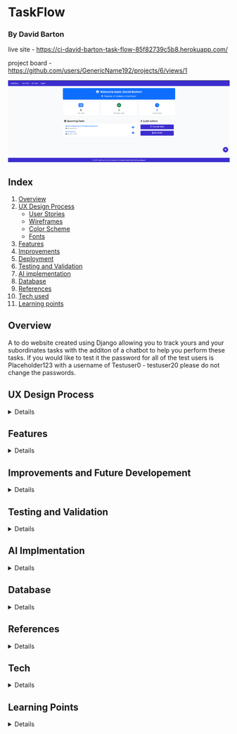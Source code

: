 # TaskFlow
### By David Barton

live site - https://ci-david-barton-task-flow-85f82739c5b8.herokuapp.com/

project board -  https://github.com/users/GenericName192/projects/6/views/1

![Website landing page](/documentation/TaskFlow-landing-page.png)

## Index
1. [Overview](#overview)
2. [UX Design Process](#ux-design-process)
    - [User Stories](#user-stories)
    - [Wireframes](#wireframes)
    - [Color Scheme](#color-scheme)
    - [Fonts](#fonts)
3. [Features](#features)
4. [Improvements](#improvments-and-future-development)
5. [Deployment](#deployment)
6. [Testing and Validation](#testing-and-validation)
7. [AI implementation](#ai-implementation)
8. [Database](#database)
9. [References](#references)
10. [Tech used](#tech-used)
11. [Learning points](#learning-points)


## Overview
A to do website created using Django allowing you to track yours and your subordinates tasks with the additon of a chatbot to help you perform these tasks. If you would like to test it the password for all of the test users is Placeholder123 with a username of Testuser0 - testuser20 please do not change the passwords.

## UX Design Process
<details>

project board -  https://github.com/users/GenericName192/projects/6/views/1

### User stories
<details>
1. Authentication & Profiles

- As a user, I want to sign up and log in so that I can securely access my tasks.
- As a user, I want to edit my profile (name, email, boss) so that my information stays up to date.
- As a manager, I want to set who reports to me so that I can assign them tasks.

2. Task Management

- As a user, I want to create a task for myself so that I can track my personal work.
- As a manager, I want to create a task for my subordinates so that I can delegate work.
- As a manager, I want to assign a task to all users under my hierarchy so that I can broadcast important tasks (e.g., team meetings).
- As a user, I want to view all tasks assigned to me so that I know what I need to complete.
- As a user, I want to update the status of a task (e.g., Pending → Done) so that I can track progress.
- As a user, I want to delete my own tasks so that I can keep my task list clean.

3. Hierarchy & Permissions

- As a user, I want to see who my boss is so that I know my reporting line.
- As a manager, I want to view all my subordinates so that I know who I can assign tasks to.
- As a manager, I want to see tasks I’ve assigned to others so that I can track their progress.

4. Chatbot Integration

- As a user, I want to ask the chatbot to create a task for me so that I can save time.
- As a manager, I want to ask the chatbot to assign a task to all my subordinates so that I can quickly delegate work.
- As a user, I want the chatbot to list my pending tasks so that I can quickly review my workload.

All have been achived at this point but the last chatbot story of giving a list of pending tasks however this will be added if I have time.
</details>

### Wireframes

<details>
Task list page

![moblie wireframe](/documentation/capstone-moblie-main-page.png)

![tablet wireframe](/documentation/capstone-tablet-main-page.png)

![desktop wireframe](/documentation/capstone-pc-main-page.png)

![chatbot wireframe](/documentation/capstone-chat-bot-view.png)

These were the orginal wireframes I designed for the project, however the project ended up growing in scoop
and new wireframes were needed and some designers were changed, for example the desktop wireframe ended up
making the page feel too cluttered so I went with the tablet wireframe for all sizes above the tablet.
and the moblie wireframe for anything smaller.

here are the wireframes for the addiontal pages added:

![moblie wireframe landing page](/documentation/landing-page-wireframe-moblie.png)

![tablet and up wireframe landing page](/documentation/landing-page-wireframe-tablet-up.png)

![moblie wireframe profile page](/documentation/profile-moblie-view.png)

![tablet and up wireframe profile page](/documentation/profile-tablet-and-up-wireframe.png)
</details>

### Color schemes

<details>
The color scheme grew as the scoop of the project did, orginally I had the following planned with the help of chatGPT:

but in the end the scheme grew with the end result being:

![color scheme](/documentation/TaskFlow-color-scheme.png)

##### Primary Colors

Primary Purple: #3c2dcf (Main brand color - used for navigation, buttons)
Accent Purple: #7e2fcc (Lighter purple for gradients and hover states)
White: #ffffff (Clean backgrounds, button text)
##### Text Colors

Primary Text: #212529 (Dark gray for main content)
Secondary Text: #ffffff (White text on colored backgrounds)
##### Background Colors

Primary Background: #F9FAFB (Very light gray for page backgrounds)
Light Background: #f8f9fa (Slightly different light gray for cards)
Border Color: #e0e4e7 (Light gray for borders)
##### Status Colors

Success Green: #198754 (Completed tasks, success messages)
Success Light: #d4edda (Success background)
Success Text: #155724 (Success text)
Danger Red: #dc3545 (Delete buttons, error messages)
Warning Yellow: #fff3cd (Warning backgrounds)
Warning Text: #856404 (Warning text)
</details>

### Fonts

<details>
The fonts I went with were Roboto for the primary and Poppins for secondary, I wanted to go with a professional look and I felt these served that well. They were picked in collaboration with ChatGPT.
</details>
</details>

## Features

<details>
Main page
 - list of tasks
 - add task
 - chatbot 

Profile page
 - profile picture
 - user data with ability to update it
 - list of subordinates
 - managers name

These were the orginally planned features with an optional chatbot if I had time, however as I started to make the project I added an additional landing page

#### Landing page

![Landing page](/documentation/TaskFlow-landing-page.png)

As you can see the landing page shows some stats on your current tasks as well as a list of upcoming tasks. 
Also has a link to the main 2 pages profile and task list

#### Task list page

![task list page](/documentation/TaskFlow-tasks-one.png)

![task list page](/documentation/TaskFlow-tasks-two.png)

This is where you can perform your crud functionality on your tasks, can create at the top read update and delete below.

##### Task update

![task update page](/documentation/TaskFlow-update_task.png)

##### Task details

![task details page](/documentation/TaskFlow-task-details.png)

##### Task delete

![task details page](/documentation/TaskFlow-delete-task.png)

#### Profile page

![profile page](/documentation/TaskFlow-profile-one.png)

![profile page](/documentation/TaskFlow-profile-two.png)

This is where you can view your user account aswell as update infomation to it, you can also view a list of all direct and indirect subordinates. I in the end decided to remove the profile picture part as I was running low on the API key I had planned to use for this and felt it didnt really add anything

##### Change user details

![change user details](/documentation/TaskFlow-edit-profile.png)

##### Change password

![change password](/documentation/TaskFlow-change-password.png)

#### Chat bot

![chatbot](/documentation/capstone-chat-bot-view.png)

Is part of of the base.html therefore can be viewed on any page.

#### Custom error pages

##### 404 page not found

![404 page](/documentation/TaskFlow-404-error.png)

##### 403 access denied

![403 page](/documentation/TaskFlow-403-error.png)

##### 500 server issue

![500 page](/documentation/TaskFlow-500-error.png)
</details>

## Improvements and Future Developement

<details>
The AI could use with more tools atm its functionality is quite limited and to the point it hasnt manage to hit all the user stories yet. I also feel like there are some database optimizations that could be done to make the site run faster.
I also once again did not spend enough time planning and as such there were a lot of changes made during the development cycle that I should have decided on during the planning process I feel like I did better then I have done in the past the ERD I did helped but I still feel like this is an area of improvement for me.
</details>

## Testing and Validation

<details>
### HTML Validation

There was some feedback under info for each page but I decided to ignore this as it was an error introduced by prettier my formatter.

Users

![landing page](/documentation/landingpage-val.png)
![profile](/documentation/profile-val.png)
![edit profile](/documentation/profile-edit-val.png)
![change password](/documentation/change-password-val.png)

Tasks

![task list](/documentation/task-view-val.png)
![task details](/documentation/task-detail-val.png)
![task update](/documentation/task-update-val.png)
![bulk task creation](/documentation/bulk-create-val.png)

Errors

![404](/documentation/404val.png)
![403](/documentation/403-val.png)
![500](/documentation/500-val.png)

### CSS validation

![css validation](/documentation/css-validation.png)

### Python validation

authuser model
![authuser model](/documentation/authuser-model-val.png)

authuser views
![authuser views](/documentation/authuser-views-val.png)

chatbot tools
![chatbot tools](/documentation/chatbot-tools-val.png)

chatbot views
![chatbot views](/documentation/chatbot-views-val.png)

task models
![task models](/documentation/python-task-view-val.png)

task views
![task views](/documentation/task-view-val.png)

utils
![utils](/documentation/utils-val.png)

### JS validation

![js val](/documentation/js-val.png)


### Lighthouse

I have implimented some caching via whitenoise so performance is a bit hard to test on intial loading of the page so these are for the second loading of the page the one that lighthouse does during the testing.

![landing page](/documentation/landing-page-lighthouse.png)
![profile page](/documentation/profile-lighthouse.png)
![task page](/documentation/task-list-lighthouse.png)

### Wave

The only errors I had for wave were missing headings and redundant links but I decided to not fix these due to time restraints

![landing page](/documentation/Wave-landing-page.png)
![profile page](/documentation/profile-wave.png)
![task page](/documentation/task-list-wave.png)

### Testing

I have a series of 66 unit tests that were written in collaboration with copilot that can be found in the tests.py in each app. 

![unit tests](/documentation/unit-tests.png)

I also did a series of manual tests with me and a family member checking that each feature worked correctly.
There is currently no testing beyond manual testing for the chatbot as it is still a bit unperdictable. Some users have reported a bug with the AI saying unexpected token < I have been unable to reproduce this bug so I am unsure as to what it causing it. This is something I would like to spend more time on trying to fix.
I will however be adding a video of some testing of the chatbot incase the API key has been used up by the time of CIs testing.

# TaskFlow Application Testing Matrix

| Component | Functionality | Test Type | Status | Notes |
|-----------|--------------|-----------|---------|-------|
| **USER AUTHENTICATION & MODELS** |
| User Model | User creation | Unit | ✅ Pass | AuthUserModelTest.test_User_model_creation |
| User Model | Full name property | Unit | ✅ Pass | AuthUserModelTest.test_full_name |
| User Model | String representation | Unit | ✅ Pass | AuthUserModelTest.test_string |
| User Model | Email uniqueness constraint | Unit | ✅ Pass | AuthUserModelTest.test_email_unique |
| User Model | Default field values | Unit | ✅ Pass | AuthUserModelTest.test_defaults |
| User Model | Direct subordinates query | Unit | ✅ Pass | AuthUserModelTest.test_direct_subordinates |
| User Model | All subordinates hierarchy | Unit | ✅ Pass | AuthUserModelTest.test_all_subordinates |
| User Model | Boss-subordinate relationship | Unit | ✅ Pass | AuthUserModelTest.test_boss_subordinate |
| **AUTHENTICATION VIEWS** |
| Login View | Valid credentials login | Unit | ✅ Pass | AuthUserViewTests.test_login_valid_credentials |
| Login View | Invalid credentials handling | Unit | ✅ Pass | AuthUserViewTests.test_login_invalid_credentials |
| Login View | Redirect after login | Unit | ✅ Pass | AuthUserViewTests.test_login_redirect |
| Registration View | Valid data registration | Unit | ✅ Pass | AuthUserViewTests.test_registration_valid_data |
| Registration View | Duplicate username prevention | Unit | ✅ Pass | AuthUserViewTests.test_registration_duplicate_username |
| Logout View | Logout functionality | Unit | ✅ Pass | AuthUserViewTests.test_logout_functionality |
| Login View | Template rendering | Manual | ✅  Pass | Manual testing required |
| Registration View | Form field validation display | Manual | ✅  Pass | Manual testing required |
| **INDEX/LANDING PAGE** |
| Index View | Authenticated user display | Unit | ✅ Pass | AuthUserViewTests.test_index_authenticated |
| Index View | Unauthenticated user display | Unit | ✅ Pass | AuthUserViewTests.test_index_unauthenticated |
| Index View | Tip of the day functionality | Unit | ✅ Pass | AuthUserViewTests.test_index_tip |
| Index View | Task statistics display | Manual | ✅  Pass | Manual testing required |
| Index View | Quick action buttons | Manual | ✅  Pass | Manual testing required |
| **PROFILE MANAGEMENT** |
| Profile View | Own profile edit buttons | Unit | ✅ Pass | AuthUserViewTests.test_profile_edit_on_own_profile |
| Profile View | Other profile edit restrictions | Unit | ✅ Pass | AuthUserViewTests.test_profile_edit_on_other_profile |
| Profile View | Subordinates display | Unit | ✅ Pass | AuthUserViewTests.test_profile_shows_subordinates |
| Profile View | Boss information display | Unit | ✅ Pass | AuthUserViewTests.test_profile_shows_boss |
| Profile View | 404 for non-existent user | Unit | ✅ Pass | AuthUserViewTests.test_profile_404_for_nonexistent_user |
| Edit Profile | Owner access control | Unit | ✅ Pass | AuthUserViewTests.test_edit_profile_owner_access |
| Edit Profile | Form pre-population | Unit | ✅ Pass | AuthUserViewTests.test_edit_profile_form_prepopulated |
| Edit Profile | Successful update | Unit | ✅ Pass | AuthUserViewTests.test_edit_profile_successful_update |
| Edit Profile | Validation error display | Unit | ✅ Pass | AuthUserViewTests.test_edit_profile_validation_errors |
| Edit Profile | Permission denied for others | Unit | ✅ Pass | AuthUserViewTests.test_edit_profile_permission_denied |
| Change Password | Owner access control | Unit | ✅ Pass | AuthUserViewTests.test_change_password_owner_access |
| Change Password | Successful password change | Unit | ✅ Pass | AuthUserViewTests.test_change_password_successful |
| Change Password | Form validation | Unit | ✅ Pass | AuthUserViewTests.test_change_password_validation |
| Change Password | User stays logged in | Unit | ✅ Pass | AuthUserViewTests.test_change_password_stays_logged_in |
| Change Password | Permission denied for others | Unit | ✅ Pass | AuthUserViewTests.test_change_password_permission_denied |
| **TASK MODELS & FORMS** |
| Task Model | Task creation | Unit | ✅ Pass | TaskModelTest.test_task_creation |
| Task Model | String representation | Unit | ✅ Pass | TaskModelTest.test_task_str |
| Task Model | Task completion toggle | Unit | ✅ Pass | TaskModelTest.test_task_completion |
| Task Form | Valid form submission | Unit | ✅ Pass | TaskFormTest.test_valid_form |
| Task Form | Past due date validation | Unit | ✅ Pass | TaskFormTest.test_form_past_due_date_validation |
| Task Form | Required fields validation | Unit | ✅ Pass | TaskFormTest.test_form_required_fields |
| Task Form | Form save functionality | Unit | ✅ Pass | TaskFormTest.test_form_save |
| Task Form | Description max length (500 chars) | Unit | ✅ Pass | Automatic Django validation |
| **TASK VIEWS & FUNCTIONALITY** |
| Task List | Authenticated user access | Unit | ✅ Pass | TaskViewTest.test_task_list_authenticated |
| Task List | Login required | Unit | ✅ Pass | TaskViewTest.test_task_list_requires_login |
| Task List | Task creation via POST | Unit | ✅ Pass | TaskViewTest.test_task_creation_via_post |
| Task List | Pagination (4 per page) | Manual | ✅  Pass | Manual testing required |
| Task Toggle | Completion toggle | Unit | ✅ Pass | TaskViewTest.test_toggle_task_completion |
| Task Details | Task details view | Unit | ✅ Pass | TaskViewTest.test_task_details_view |
| Task Update | Permission control | Unit | ✅ Pass | TaskViewTest.test_task_update_permission |
| Task Update | Form styling and layout | Manual | ✅  Pass | Manual testing required |
| Task Delete | Permission control | Unit | ✅ Pass | TaskViewTest.test_task_delete_permission |
| Task Delete | Confirmation modal | Manual | ✅  Pass | Manual testing required |
| Bulk Tasks | Mass task creation | Manual | ✅  Pass | Manual testing required |
| **UTILITY FUNCTIONS** |
| Can Assign Task | Manager to subordinate | Unit | ✅ Pass | CanAssignTaskTest.test_manager_can_assign_to_subordinate |
| Can Assign Task | CEO to hierarchy | Unit | ✅ Pass | CanAssignTaskTest.test_ceo_can_assign_to_hierarchy |
| Can Assign Task | User to self | Unit | ✅ Pass | CanAssignTaskTest.test_user_can_assign_to_self |
| Can Assign Task | Non-subordinate restriction | Unit | ✅ Pass | CanAssignTaskTest.test_cannot_assign_to_non_subordinate |
| Can Assign Task | Subordinate to manager restriction | Unit | ✅ Pass | CanAssignTaskTest.test_subordinate_cannot_assign_to_manager |
| Can Be Boss | Valid boss assignment | Unit | ✅ Pass | CanBeBossTest.test_valid_boss_assignment |
| Can Be Boss | None boss validity | Unit | ✅ Pass | CanBeBossTest.test_none_boss_valid |
| Can Be Boss | Circular hierarchy prevention | Unit | ✅ Pass | CanBeBossTest.test_prevents_circular_hierarchy |
| Can Be Boss | Self-boss prevention | Unit | ✅ Pass | CanBeBossTest.test_prevents_self_boss |
| Get Team Tasks | Manager team tasks | Unit | ✅ Pass | GetTeamTasksTest.test_manager_gets_team_tasks |
| Get Team Tasks | Employee own tasks | Unit | ✅ Pass | GetTeamTasksTest.test_employee_gets_own_tasks |
| Mass Create Tasks | Successful creation | Unit | ✅ Pass | MassCreateTasksTest.test_successful_mass_creation |
| Mass Create Tasks | Empty user list | Unit | ✅ Pass | MassCreateTasksTest.test_empty_user_list |
| Mass Create Tasks | Invalid form handling | Unit | ✅ Pass | MassCreateTasksTest.test_invalid_form |
| Mass Create Tasks | Permission failure | Unit | ✅ Pass | MassCreateTasksTest.test_permission_failure |
| Task Statistics | Basic statistics calculation | Unit | ✅ Pass | TaskStatisticsTest.test_basic_statistics |
| Task Statistics | User with no tasks | Unit | ✅ Pass | TaskStatisticsTest.test_user_with_no_tasks |
| Task Statistics | User with completed tasks only | Unit | ✅ Pass | TaskStatisticsTest.test_user_with_only_completed_tasks |
| **CHATBOT FUNCTIONALITY** |
| Chatbot Controller | AI agent initialization | Manual | ✅  Pass | Requires AI service testing |
| Chatbot Tools | Create task tool | Manual | ✅  Pass | Requires AI integration testing |
| Chatbot Tools | Find task tool | Manual | ✅  Pass | Requires AI integration testing |
| Chatbot Tools | Find user tool | Manual | ✅  Pass | Requires AI integration testing |
| Chatbot Tools | Delete task tool | Manual | ✅  Pass | Requires AI integration testing |
| Chatbot Tools | Update task tool | Manual | ✅  Pass | Requires AI integration testing |
| Chatbot Tools | Read task tool | Manual | ✅  Pass | Requires AI integration testing |
| Chatbot Tools | Create many tasks tool | Manual | ✅  Pass | Requires AI integration testing |
| Chatbot View | POST request handling | Manual | ✅  Pass | Manual testing required |
| **FRONTEND JAVASCRIPT** |
| Chat Interface | Modal show/hide | Manual | ✅  Pass | Manual testing required |
| Chat Interface | Message sending | Manual | ✅  Pass | Manual testing required |
| Chat Interface | Message display | Manual | ✅  Pass | Manual testing required |
| Chat Interface | Conversation persistence | Manual | ✅  Pass | Manual testing required |
| Chat Interface | Enter key submission | Manual | ✅  Pass | Manual testing required |
| Chat Interface | Loading indicators | Manual | ✅  Pass | Manual testing required |
| Chat Interface | Error message display | Manual | ✅  Pass | Manual testing required |
| Chat Interface | CSRF token handling | Manual | ✅  Pass | Manual testing required |
| **SECURITY & PERMISSIONS** |
| Authentication | Login required decorators | Unit | ✅ Pass | Multiple tests across views |
| Authentication | Redirect to login | Unit | ✅ Pass | AuthUserViewTests.test_login_required_edit_profile |
| Permissions | Edit own profile only | Unit | ✅ Pass | AuthUserViewTests.test_edit_own_profile_only |
| Permissions | Change own password only | Unit | ✅ Pass | AuthUserViewTests.test_change_own_password_only |
| Permissions | 403 for unauthorized access | Unit | ✅ Pass | AuthUserViewTests.test_403_for_unauthorized_access |
| Permissions | URL ID manipulation prevention | Unit | ✅ Pass | AuthUserViewTests.test_url_id_manipulation |
| **ERROR HANDLING** |
| Error Pages | 404 page display | Manual | ✅  Pass | Manual testing required |
| Error Pages | 403 page display | Manual | ✅  Pass | Manual testing required |
| Error Pages | 500 page display | Manual | ✅  Pass | Manual testing required |
| Form Validation | Client-side validation | Manual | ✅  Pass | Manual testing required |
| Form Validation | Server-side validation | Unit | ✅ Pass | Multiple form validation tests |
| **RESPONSIVE DESIGN & UI** |
| Navigation | Mobile responsive menu | Manual | ✅  Pass | Manual testing required |
| Layout | Bootstrap grid responsiveness | Manual | ✅  Pass | Manual testing required |
| Styling | CSS custom properties | Manual | ✅  Pass | Manual testing required |
| Styling | Task status styling | Manual | ✅  Pass | Manual testing required |
| Styling | Pagination controls | Manual | ✅  Pass | Manual testing required |
| **INTEGRATION TESTS** |
| Database | PostgreSQL integration | Manual | ✅  Pass | Manual testing required |
| API | GitHub Models API integration | Manual | ✅  Pass | Manual testing required |
| Static Files | CSS/JS loading | Manual | ✅  Pass | Manual testing required |


</details>

## AI Implmentation

<details>
### Code Creation

Copilot did alot of the styling on this project I wired up the front end pages and then let Copilot take the lead on the visuals of it and then tweaked them as and when I felt it was needed. I think it did a smashing job as the website looks good and required fairly limited intervention beyond giving it things like the fonts to use and the general color schemee. Beyond that I didnt user code creation much opting to ask Copilot for hints rather then code generation, I know I want to work in the back end side of things and I felt because of this it was important I got as much practice as I could in this area.

### Debugging

I used Copilot again for debugging, helping me by giving me hints and pointing out likely areas to check when trying to find where a bug was occuring. It proved very helpful for the most part and spend up a lot of the small bug fixes that needed doing. That being said when I moved onto the chat bot and using smolagents Copilot actually slowed me down it sent me down many rabbit holes and massively over complicated problems, when I went to ChatGPT to seek addional support it largely did the same. In the end the problem was solved by me going through the documentation myself and I would have spent a lot less time on wiring up the chat bot if I had just done that from the start.

### Performance and Experience

Copilot was very useful in improving the performance while I do still have some database optimizations that could be done I at first had a lot of N + 1 issues and Copilot pointed me in the right direction telling me to reserach both bulkcreate and select_related to helping me improve performance. I also feel like as a developer have AI do some of the grunt work is also very helpful and improves your performance as a developer. That being said it did make some weird and sometimes unhelpful suggestions like moving all error messages to a singluar file and importing them all, I end up doing this for URLs and templates as I felt it had some value there but refused to implement the suggestion for error messages as it was a pointless abstraction.

### Development Process

Over all I feel like the use of AI massively helped speed up the development process and also pushed me to do things in a better way then I would have perhaps done otherwise, I frequently asked for feedback and it quite rightly criticized some of my initial ideas on how to solve problems.
</details>

## Database

<details>
The database is a Postgres database hosted by Code insitute

![ERD](/documentation/capstoneERD.png)

### User table
The user is a self referencing table were users can be bosses of other uses, I made my own custom user to do this inheriting from AbstractUser, it ended up with less fields then I had planned due to profile picture being cut because of my API key to Cloudinary being almost used up and I was worried it would run out during the developement of this project.

### Task table
The task table has 2 one to many relationships with the user table, one being created_by which would track which user created the task and another being assigned_to which would track which user the task belonged to.

</details>

## References

<details>
AI
chatgpt - helped me intial ideas for design such as the name Taskflow and what fonts to use.
Co-Pilot - I used copilot a lot as both a rubber duck and also for pair programming, I asked it to avoid giving code and to just talk through problems it found in my project.

Youtube videos

https://www.youtube.com/watch?v=mndLkCEiflg - helped me with making custom-users
https://www.youtube.com/@Codemycom - helped me with afew different things accross different videos
https://www.youtube.com/watch?v=1x0Zdukpjrs - helped with adding custom field validators
https://www.youtube.com/watch?v=3NDGnj19GiA - helped me understand prefetch and select related
https://www.youtube.com/watch?v=N_HLNV2UQjg - helped with writing my unit tests
https://www.youtube.com/watch?v=HBA6BSmBiT4 - helped me with the JS event listeners needed for the chatbot
https://www.youtube.com/watch?v=lc1sOvRaFpg - reminder on how to use data attributes and how to get JS and Django to talk
https://www.youtube.com/watch?v=RxUc6ZWwgfw - showed me how to use session storage allowing me to save the chatbots chat history.

Documentation

https://docs.djangoproject.com/en/5.2/ref/models/querysets/ - Django documentation was very useful for a few different sections.

W3schools

https://www.w3schools.com/python/python_lists_comprehension.asp - reminder on how list comprehension works

Old projects

https://github.com/GenericName192/CI-hackathon-chatbot - reminder of how to do some the JS.

hugging face course

https://huggingface.co/learn/agents-course/unit0/introduction - I started doing this during the course and referenced back to it during the project.
</details>

## Tech
<details>

- CSS
- HTML
- Django
- Bootstrap
- Copilot
- ChatGPT
- Postgres
- Smolagents
- Openai/gpt-4o-mini
</details>

## Learning Points

<details>
It's hard to sum up learning points as I feel like I've learnt an awful lot, I learnt a lot makeing a custom user, trying to do some database optimizations and an awful lot wireing up my first chatbot using agents. As for thing I would have done differently I think its the same learning points I've had before - be more ambitious and spend more time thinking and planning before building.
</details>